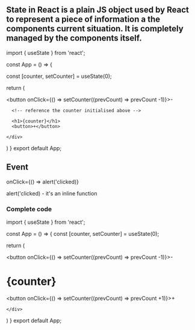 ## State in React is a plain JS object used by React to represent a piece of information a the components current situation. It is completely managed by the components itself.

import { useState } from 'react';

const App = () => {
  

  <!-- array destructuring .. this is how state works -->

  <!-- useState() is a function -->
  <!-- Whenever a function starts with use at the beginning it's known as HOOK -->

  <!-- Name of the state counter -->
  <!-- Setter function setCounter -->

  const [counter, setCounter] = useState(0);

  return (
    <div className='App'>
      <button onClick={() => setCounter((prevCount) => prevCount -1)}>-</button>

      <!-- reference the counter initialised above -->

      <h1>{counter}</h1>
      <button>+</button>

    </div>
  )
}
export default App;

## Event

<!-- An event is an action can be triggered as a result of user action or some kind of system generated events -->

<!-- Button press is an event in react -->
<!-- a Callback function doesn't have a name but it's simply present and waiting for some kind of command -->

onClick={() => alert('clicked)}

alert('clicked)  -  it's an inline function

### Complete code

import { useState } from 'react';

const App = () => {
  const [counter, setCounter] = useState(0);

  return (
    <div className='App'>
      <button onClick={() => setCounter((prevCount) => prevCount -1)}>-</button>
      <h1>{counter}</h1>
      <button onClick={() => setCounter((prevCount) => prevCount +1)}>+</button>

    </div>
  )
}
export default App;